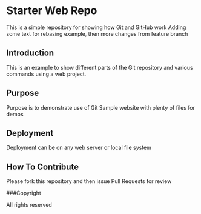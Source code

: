 # Starter Web Repo

This is a simple repository for showing how Git and GitHub work
Adding some text for rebasing example, then more changes from feature branch

## Introduction

This is an example to show different parts of the Git repository and various commands
using a web project.

## Purpose

Purpose is to demonstrate use of Git
Sample website with plenty of files for demos

## Deployment

Deployment can be on any web server or local file system

## How To Contribute

Please fork this repository and then issue Pull Requests for review 

###Copyright

All rights reserved